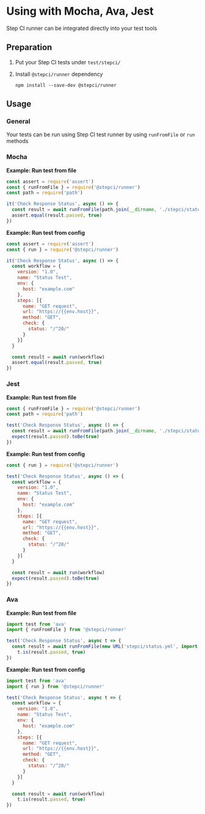 # Using with Mocha, Ava, Jest

Step CI runner can be integrated directly into your test tools

## Preparation

1. Put your Step CI tests under `test/stepci/`

2. Install `@stepci/runner` dependency

    ```
    npm install --save-dev @stepci/runner
    ```

## Usage

### General

Your tests can be run using Step CI test runner by using `runFromFile` or `run` methods

### Mocha

**Example: Run test from file**

```js
const assert = require('assert')
const { runFromFile } = require('@stepci/runner')
const path = require('path')

it('Check Response Status', async () => {
  const result = await runFromFile(path.join(__dirname, './stepci/status.yml'))
  assert.equal(result.passed, true)
})
```

**Example: Run test from config**

```js
const assert = require('assert')
const { run } = require('@stepci/runner')

it('Check Response Status', async () => {
  const workflow = {
    version: "1.0",
    name: "Status Test",
    env: {
      host: "example.com"
    },
    steps: [{
      name: "GET request",
      url: "https://{{env.host}}",
      method: "GET",
      check: {
        status: "/^20/"
      }
    }]
  }

  const result = await run(workflow)
  assert.equal(result.passed, true)
})
```

### Jest

**Example: Run test from file**

```js
const { runFromFile } = require('@stepci/runner')
const path = require('path')

test('Check Response Status', async () => {
  const result = await runFromFile(path.join(__dirname, './stepci/status.yml'))
  expect(result.passed).toBe(true)
})
```

**Example: Run test from config**

```js
const { run } = require('@stepci/runner')

test('Check Response Status', async () => {
  const workflow = {
    version: "1.0",
    name: "Status Test",
    env: {
      host: "example.com"
    },
    steps: [{
      name: "GET request",
      url: "https://{{env.host}}",
      method: "GET",
      check: {
        status: "/^20/"
      }
    }]
  }

  const result = await run(workflow)
  expect(result.passed).toBe(true)
})
```

### Ava

**Example: Run test from file**

```js
import test from 'ava'
import { runFromFile } from '@stepci/runner'

test('Check Response Status', async t => {
  const result = await runFromFile(new URL('stepci/status.yml', import.meta.url))
	t.is(result.passed, true)
})
```

**Example: Run test from config**

```js
import test from 'ava'
import { run } from '@stepci/runner'

test('Check Response Status', async t => {
  const workflow = {
    version: "1.0",
    name: "Status Test",
    env: {
      host: "example.com"
    },
    steps: [{
      name: "GET request",
      url: "https://{{env.host}}",
      method: "GET",
      check: {
        status: "/^20/"
      }
    }]
  }

  const result = await run(workflow)
	t.is(result.passed, true)
})
```
